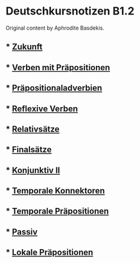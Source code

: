# Deutschkursnotizen  B1.2

Original content by Aphrodite Basdekis.

## * [Zukunft](zukunft.md)

## * [Verben mit Präpositionen](verben-mit-praepositionen.md)

## * [Präpositionaladverbien](praepositionaladverbien.md)

## * [Reflexive Verben](reflexive-verben.md)

## * [Relativsätze](relativesaetze.md)

## * [Finalsätze](final-saetze.md)

## * [Konjunktiv II](konjunktiv_II.md)

## * [Temporale Konnektoren](temporale-konnektoren.md)

## * [Temporale Präpositionen](temporale-praepositionen.md)

## * [Passiv](passiv.md)

## * [Lokale Präpositionen](lokale-praepositionen.md)